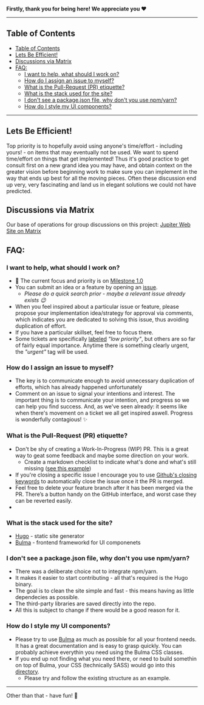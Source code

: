 **Firstly, thank you for being here! We appreciate you ❤️**

---
## Table of Contents

- [Table of Contents](#table-of-contents)
- [Lets Be Efficient!](#lets-be-efficient)
- [Discussions via Matrix](#discussions-via-matrix)
- [FAQ:](#faq)
  - [I want to help, what should I work on?](#i-want-to-help-what-should-i-work-on)
  - [How do I assign an issue to myself?](#how-do-i-assign-an-issue-to-myself)
  - [What is the Pull-Request (PR) etiquette?](#what-is-the-pull-request-pr-etiquette)
  - [What is the stack used for the site?](#what-is-the-stack-used-for-the-site)
  - [I don't see a package.json file, why don't you use npm/yarn?](#i-dont-see-a-packagejson-file-why-dont-you-use-npmyarn)
  - [How do I style my UI components?](#how-do-i-style-my-ui-components)

---

## Lets Be Efficient!

Top priority is to hopefully avoid using anyone's time/effort - including yours! - on items that may eventually not be used. We want to spend time/effort on things that get implemented! 
Thus it's good practice to get consult first on a new grand idea you may have, and obtain context on the greater vision before beginning work to make sure you can implement in the way that ends up best for all the moving pieces. Often these discussion end up very, very fascinating and land us in elegant solutions we could not have predicted.

## Discussions via Matrix

Our base of operations for group discussions on this project: [Jupiter Web Site on Matrix](https://matrix.to/#/#jupiterweb:jupiterbroadcasting.com)


## FAQ:

### I want to help, what should I work on?

* 🚀 The current focus and priority is on [Milestone 1.0](https://github.com/JupiterBroadcasting/jupiterbroadcasting.com/milestone/1)
* You can submit an idea or a feature by opening an [issue](https://github.com/JupiterBroadcasting/jupiterbroadcasting.com/issues).
  * _Please do a quick search prior - maybe a relevant issue already exists 😉_
* When you feel inspired about a particular issue or feature, please propose your implementation idea/strategy for approval via  comments, which indicates you are dedicated to solving this issue, thus avoiding duplication of effort.
* If you have a particular skillset, feel free to focus there.
* Some tickets are specifically [labeled](https://github.com/JupiterBroadcasting/jupiterbroadcasting.com/labels) _"low priority"_, but others are so far of fairly equal importance. Anytime there is something clearly urgent, the _"urgent"_ tag will be used.


### How do I assign an issue to myself?

* The key is to communicate enough to avoid unnecessary duplication of efforts, which has already happened unfortunately
* Comment on an issue to signal your intentions and interest. The important thing is to communicate your intention, and progress so we can help you find success. And, as we've seen already: it seems like when there's movement on a ticket we all get inspired aswell. Progress is wonderfully contagious! ✨

### What is the Pull-Request (PR) etiquette?

* Don't be shy of creating a Work-In-Progress (WIP) PR. This is a great way to geat some feedback and maybe some direction on your work.
  * Create a markdown checklist to indicate what's done and what's still missing ([see this example](https://github.com/JupiterBroadcasting/jupiterbroadcasting.com/pull/112))
* If you're closing a specific issue I encourage you to use [Github's closing keywords](https://docs.github.com/en/issues/tracking-your-work-with-issues/linking-a-pull-request-to-an-issue#linking-a-pull-request-to-an-issue-using-a-keyword) to automatically close the issue once it the PR is merged.
* Feel free to delete your feature branch after it has been merged via the PR. There’s a button handy on the GitHub interface, and worst case they can be reverted easily.
* 

### What is the stack used for the site?

* [Hugo](https://gohugo.io/) - static site generator
* [Bulma](https://bulma.io/) - frontend frameworkd for UI componenets

### I don't see a package.json file, why don't you use npm/yarn?

* There was a deliberate choice not to integrate npm/yarn.
* It makes it easier to start contributing - all that's required is the Hugo binary.
* The goal is to clean the site simple and fast - this means having as little dependecies as possible.
* The third-party libraries are saved directly into the repo.
* All this is subject to change if there would be a good reason for it.

### How do I style my UI components?

* Please try to use [Bulma](https://bulma.io/) as much as possible for all your frontend needs. It has a great documentation and is easy to grasp quickly. You can probably achieve everythin you need using the Bulma CSS classes.
* If you end up not finding what you need there, or need to build somethin on top of Bulma, your CSS (technically SASS) would go into this [directory](themes/jb/assets/css). 
  * Please try and follow the existing structure as an example.

---

Other than that - have fun! 🐧
